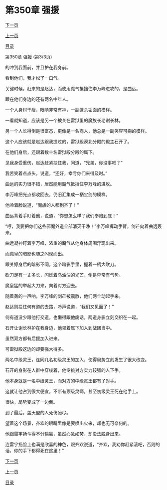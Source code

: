 <h1>第350章   强援</h1>
            <div><p><a href="./1050_%E7%AC%AC351%E7%AB%A0_%E9%BB%91%E6%A3%BA%E6%9D%90.md">下一页</a></p><p><a href="./1048_%E7%AC%AC350%E7%AB%A0_%E5%BC%BA%E6%8F%B4.md">上一页</a></p><p><a href="../">目录</a></p></div>
            <div><p>第350章   强援 (第3/3页)</p><p>的冲到我面前，并且护在我身前。</p><p>看到他们，我才松了一口气。</p><p>关键时候，赶来的是赵达，而使用魔气抵挡住李万峰进攻的，是曲远。</p><p>跟在他们身边的还有两名中年人。</p><p>一个人身材干瘦，眼睛非常有神，一副蓬头垢面的模样。</p><p>一看就知道，应该是另一个被关在雷狱里的魔族长老谢长林。</p><p>另一个人长得倒是很富态，更像是一名商人，他总是一副笑容可掬的模样。</p><p>这个人应该就是赵达跟我提过的，雷狱殿漠北分殿的殿主石开了。</p><p>在他们身后，还跟着数十名雷狱殿分殿的属下。</p><p>见我身受重伤，赵达赶紧扶住我，问道，“兄弟，你没事吧？”</p><p>我苦笑着点点头，说道，“还好，幸亏你们来得及时。”</p><p>曲远的实力很不错，居然能用魔气抵挡住李万峰的进攻。</p><p>李万峰把光点都收回去，仍旧汇集成一柄宝剑的模样。</p><p>他冷着脸说道，“魔族的人都到齐了！”</p><p>曲远背着手盯着他，说道，“你想怎么样？我们奉陪到底！”</p><p>“哼，我要把你们这些邪魔外道全部消灭干净！”李万峰挥动手臂，剑芒向着曲远轰来。</p><p>曲远凝神盯着李万峰，浓重的魔气从他身体周围浮现出来。</p><p>而魔皇的暗影也随之闪现而出。</p><p>跟关婷身后的暗影不同，这个暗影手里，握着一柄大砍刀。</p><p>砍刀足有一丈多长，闪烁着乌油油的光芒，倒是异常有气势。</p><p>魔皇猛的举起大刀来，向着对方迎去。</p><p>随着轰的一声响，李万峰的剑芒被震散，他们两个动起手来。</p><p>赵达则拦住何有道的去路，冷声说道，“我们又见面了！”</p><p>何有道没少跟他打交道，也懒得跟他废话，两道身影立刻交织在一起。</p><p>石开让谢长林护在我身边，他领着属下加入到战团当中。</p><p>虽然双方都有后援加入进来。</p><p>可雷狱殿这边的却要强大得多。</p><p>两名中级灵王，连同几名初级灵王的加入，使得局势立刻发生了很大改变。</p><p>石开的身影在人群中穿梭着，他专挑对方实力较强的人下手。</p><p>他本身就是一名中级灵王，而对方的中级灵王都有了对手。</p><p>这就让他占到很大便宜，不断有顶级灵师，甚至初级灵王死在他手上。</p><p>很快，局势变成了一边倒。</p><p>到了最后，盖天盟的人死伤殆尽。</p><p>望着这个场景，齐欢的眼睛里像是要喷出火来，却也无可奈何的。</p><p>他跟雷宇扬斗得不分输赢，虽然心急如焚，却没法脱身出来。</p><p>连雷宇扬脸上也满是欣喜的神色，跟齐欢说道，“齐欢，我劝你赶紧滚吧，否则的话，你的手下都得死在这里！”</p></div>
            <div><p><a href="./1050_%E7%AC%AC351%E7%AB%A0_%E9%BB%91%E6%A3%BA%E6%9D%90.md">下一页</a></p><p><a href="./1048_%E7%AC%AC350%E7%AB%A0_%E5%BC%BA%E6%8F%B4.md">上一页</a></p><p><a href="../">目录</a></p></div>